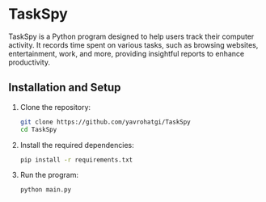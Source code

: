 # TaskSpy

TaskSpy is a Python program designed to help users track their computer activity. It records time spent on various tasks, such as browsing websites, entertainment, work, and more, providing insightful reports to enhance productivity.

## Installation and Setup

1. Clone the repository:
   ```bash
   git clone https://github.com/yavrohatgi/TaskSpy
   cd TaskSpy
   ```

2. Install the required dependencies:
   ```bash
   pip install -r requirements.txt
   ```

3. Run the program:
   ```bash
   python main.py
   ```